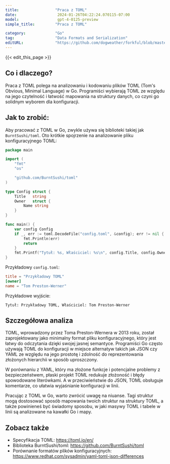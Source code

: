 ```yaml
---
title:                "Praca z TOML"
date:                  2024-01-26T04:22:24.070115-07:00
model:                 gpt-4-0125-preview
simple_title:         "Praca z TOML"

category:             "Go"
tag:                  "Data Formats and Serialization"
editURL:              "https://github.com/dogweather/forkful/blob/master/content/pl/go/working-with-toml.md"
---
```


{{< edit_this_page >}}

## Co i dlaczego?
Praca z TOML polega na analizowaniu i kodowaniu plików TOML (Tom's Obvious, Minimal Language) w Go. Programiści wybierają TOML ze względu na jego czytelność i łatwość mapowania na struktury danych, co czyni go solidnym wyborem dla konfiguracji.

## Jak to zrobić:
Aby pracować z TOML w Go, zwykle używa się biblioteki takiej jak `BurntSushi/toml`. Oto krótkie spojrzenie na analizowanie pliku konfiguracyjnego TOML:

```Go
package main

import (
    "fmt"
    "os"

    "github.com/BurntSushi/toml"
)

type Config struct {
    Title   string
    Owner   struct {
        Name string
    }
}

func main() {
    var config Config
    if _, err := toml.DecodeFile("config.toml", &config); err != nil {
        fmt.Println(err)
        return
    }
    fmt.Printf("Tytuł: %s, Właściciel: %s\n", config.Title, config.Owner.Name)
}
```

Przykładowy `config.toml`:

```Toml
title = "Przykładowy TOML"
[owner]
name = "Tom Preston-Werner"
```

Przykładowe wyjście:

```
Tytuł: Przykładowy TOML, Właściciel: Tom Preston-Werner
```

## Szczegółowa analiza
TOML, wprowadzony przez Toma Preston-Wernera w 2013 roku, został zaprojektowany jako minimalny format pliku konfiguracyjnego, który jest łatwy do odczytania dzięki swojej jasnej semantyce. Programiści Go często używają TOML do konfiguracji w miejsce alternatyw takich jak JSON czy YAML ze względu na jego prostotę i zdolność do reprezentowania złożonych hierarchii w sposób uproszczony.

W porównaniu z YAML, który ma złożone funkcje i potencjalne problemy z bezpieczeństwem, płaski projekt TOML redukuje złożoność i błędy spowodowane literówkami. A w przeciwieństwie do JSON, TOML obsługuje komentarze, co ułatwia wyjaśnianie konfiguracji w linii.

Pracując z TOML w Go, warto zwrócić uwagę na niuanse. Tagi struktur mogą dostosować sposób mapowania twoich struktur na struktury TOML, a także powinieneś być świadomy sposobu, w jaki masywy TOML i tabele w linii są analizowane na kawałki Go i mapy.

## Zobacz także
- Specyfikacja TOML: https://toml.io/en/
- Biblioteka BurntSushi/toml: https://github.com/BurntSushi/toml
- Porównanie formatów plików konfiguracyjnych: https://www.redhat.com/sysadmin/yaml-toml-json-differences
